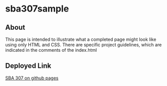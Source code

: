 # sba307sample

## About
This page is intended to illustrate what a completed page might look like using only HTML and CSS.
There are specific project guidelines, which are indicated in the comments of the index.html

## Deployed Link
[SBA 307 on github pages](https://github.com/cmtakara/sba307sample/deployments/github-pages)